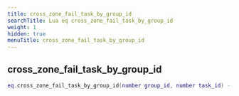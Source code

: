 ```yaml
---
title: cross_zone_fail_task_by_group_id
searchTitle: Lua eq cross_zone_fail_task_by_group_id
weight: 1
hidden: true
menuTitle: cross_zone_fail_task_by_group_id
---
```

## cross_zone_fail_task_by_group_id
```lua
eq.cross_zone_fail_task_by_group_id(number group_id, number task_id) -- void
```